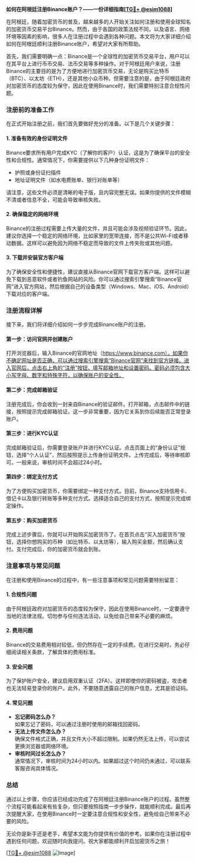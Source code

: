 **如何在阿根廷注册Binance账户？——一份详细指南[[TG💪+ @esim1088](https://t.me/s/esim1088)]**

在阿根廷，随着加密货币的普及，越来越多的人开始关注如何注册和使用全球知名的加密货币交易平台Binance。然而，由于各国的政策法规不同，以及语言、网络环境等因素的影响，很多人在注册过程中会遇到各种问题。本文将为大家详细介绍如何在阿根廷顺利注册Binance账户，希望对大家有所帮助。

首先，我们需要明确一点：Binance是一个全球性的加密货币交易平台，用户可以在其平台上进行币币交易、法币交易等多种操作。对于阿根廷用户来说，注册Binance的主要目的是为了方便地进行加密货币交易，无论是购买比特币（BTC）、以太坊（ETH），还是其他小众币种。但需要注意的是，由于阿根廷政府对加密货币的态度较为保守，因此在使用Binance时，我们需要特别注意合规性问题。

### 注册前的准备工作

在正式开始注册之前，我们首先要做好充分的准备。以下是几个关键步骤：

#### 1. 准备有效的身份证明文件

Binance要求所有用户完成KYC（了解你的客户）认证，这是为了确保平台的安全性和合规性。通常情况下，你需要提供以下几种身份证明文件：

- 护照或身份证扫描件
- 地址证明文件（如水电费账单、银行对账单等）

请注意，这些文件必须是清晰的电子版，且内容完整无误。如果你提供的文件模糊不清或者信息不全，可能会导致审核失败。

#### 2. 确保稳定的网络环境

Binance的注册过程需要上传大量的文件，并且可能会涉及视频验证环节。因此，建议你选择一个稳定的网络环境，比如家里的宽带连接，而不是公共Wi-Fi或者移动数据。这样可以避免因为网络不稳定而导致的文件上传失败或其他问题。

#### 3. 下载并安装官方客户端

为了确保安全性和便捷性，建议直接从Binance官网下载官方客户端。这样可以避免下载到恶意软件或者钓鱼网站的风险。你可以通过搜索引擎搜索“Binance官网”进入官方网站，然后根据自己的设备类型（Windows、Mac、iOS、Android）下载对应的客户端。

### 注册流程详解

接下来，我们将详细介绍如何一步步完成Binance账户的注册。

#### 第一步：访问官网并创建账户

打开浏览器后，输入Binance的官网地址（https://www.binance.com）。如果你不确定网址是否正确，可以通过搜索引擎搜索“Binance官网”来找到官方链接。进入官网后，点击右上角的“注册”按钮，填写邮箱地址和设置密码。密码必须包含大小写字母、数字和特殊字符，以确保账户的安全性。

#### 第二步：完成邮箱验证

注册完成后，你会收到一封来自Binance的验证邮件。打开邮箱，点击邮件中的链接，按照提示完成邮箱验证。这一步非常重要，因为它关系到你后续能否正常登录账户。

#### 第三步：进行KYC认证

完成邮箱验证后，你需要登录账户并进行KYC认证。点击页面上的“身份认证”按钮，选择“个人认证”，然后按照提示上传身份证明文件。上传完成后，等待审核即可。一般来说，审核时间不会超过24小时。

#### 第四步：绑定支付方式

为了方便购买加密货币，你需要绑定一种支付方式。目前，Binance支持信用卡、借记卡以及银行转账等多种支付方式。选择适合自己的支付方式，按照提示完成绑定操作。

#### 第五步：购买加密货币

完成上述步骤后，你就可以开始购买加密货币了。在首页点击“买入加密货币”按钮，选择你想购买的币种（如比特币、以太坊等），输入购买金额，然后确认支付。支付完成后，你的加密货币就会到账。

### 注意事项与常见问题

在注册和使用Binance的过程中，有一些注意事项和常见问题需要特别留意：

#### 1. 合规性问题

由于阿根廷政府对加密货币的态度较为保守，因此在使用Binance时，一定要遵守当地的法律法规。切勿参与任何违法活动，以免给自己带来不必要的麻烦。

#### 2. 费用问题

Binance的交易费用相对较低，但仍然存在一定的手续费。在进行交易时，务必仔细阅读相关条款，了解具体的费用标准。

#### 3. 安全问题

为了保护账户安全，建议启用双重认证（2FA）。这样即使你的密码被盗，攻击者也无法轻易登录你的账户。此外，不要随意透露自己的账户信息，尤其是验证码。

#### 4. 常见问题

- **忘记密码怎么办？**  
  如果忘记了密码，可以通过注册时使用的邮箱找回密码。
- **无法上传文件怎么办？**  
  确保文件格式正确，并且文件大小不超过限制。如果仍然无法上传，可以尝试更换浏览器或网络环境。
- **审核时间过长怎么办？**  
  通常情况下，审核时间为24小时以内。如果超过这个时间仍未通过，可以联系客服咨询具体情况。

### 总结

通过以上步骤，你应该已经成功完成了在阿根廷注册Binance账户的过程。虽然整个流程可能看起来有些复杂，但只要按照指南一步步操作，就能顺利完成。最后再次提醒大家，在使用Binance时一定要注意合规性和安全性，避免给自己带来不必要的风险。

无论你是新手还是老手，希望本文能为你提供有价值的参考。如果你在注册过程中遇到任何问题，欢迎随时向我提问。祝大家都能顺利开启加密货币之旅！

[[TG💪+ @esim1088](https://t.me/s/esim1088) ![Image](https://i.postimg.cc/4NQfJmqS/Snipaste-2025-05-13-00-14-12.png)]